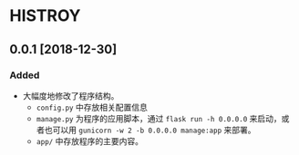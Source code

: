 # HISTROY

## 0.0.1 [2018-12-30]

### Added

- 大幅度地修改了程序结构。
  - `config.py` 中存放相关配置信息
  - `manage.py` 为程序的应用脚本，通过 `flask run -h 0.0.0.0` 来启动，或者也可以用 `gunicorn -w 2 -b 0.0.0.0 manage:app` 来部署。
  - `app/` 中存放程序的主要内容。
